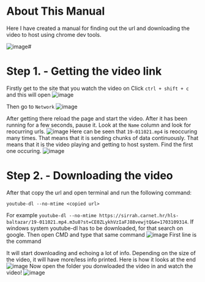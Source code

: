 # **About This Manual**
Here I have created a manual for finding out the url and downloading the video to host using chrome dev tools.


![image](https://github.com/GoranSustekJr/video-downloader/assets/139004385/18635232-489f-4432-b1ed-18fd0808015b)# 
# **Step 1. - Getting the video link**
Firstly get to the site that you watch the video on
Click ```ctrl + shift + c``` and this will open
![image](https://github.com/GoranSustekJr/video-downloader/assets/139004385/3e5a29a6-3ae1-47bf-8732-b23bb583b4e3)

Then go to ```Network```
![image](https://github.com/GoranSustekJr/video-downloader/assets/139004385/e8c96a1e-ce74-4b59-8de2-3d7beab71a49)

After getting there reload the page and start the video. After it has been running for a few seconds, pause it. Look at the ```Name``` column and look for reocurring urls.
![image](https://github.com/GoranSustekJr/video-downloader/assets/139004385/384e9467-42e5-403d-ae44-6c3c270be2c2)
Here can be seen that ```19-011021.mp4``` is reoccuring many times. That means that it is sending chunks of data continuously. That means that it is the video playing and getting to host system. Find the first one occuring.
![image](https://github.com/GoranSustekJr/video-downloader/assets/139004385/7718751e-da32-44ea-99fa-4973a736877f)

# **Step 2. - Downloading the video**
After that copy the url and open terminal and run the following command:
```
youtube-dl --no-mtime <copied url>
```

For example ```youtube-dl --no-mtime https://sirrah.carnet.hr/hls-baltazar/19-011021.mp4.m3u8?st=CE0ZLykhVzIaFJ88vewjtQ&e=1703109314```. If windows system youtube-dl has to be downloaded, for that search on google. Then open CMD and type that same command
![image](https://github.com/GoranSustekJr/video-downloader/assets/139004385/0c4407c4-3735-43be-aa68-de9c58454bda)
First line is the command

It will start downloading and echoing a lot of info. Depending on the size of the video, it will have more/less info printed. Here is how it looks at the end
![image](https://github.com/GoranSustekJr/video-downloader/assets/139004385/381a1654-ef18-41e8-a884-2c5ba9d8e14d)
Now open the folder you donwloaded the video in and watch the video!
![image](https://github.com/GoranSustekJr/video-downloader/assets/139004385/6141d235-99ac-4b23-b44f-4a608036cdb0)
